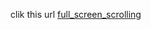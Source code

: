 clik this url
[full_screen_scrolling](https://jet-chenbo.github.io/JQuery/Full_Screen_Scrolling/index.html)
